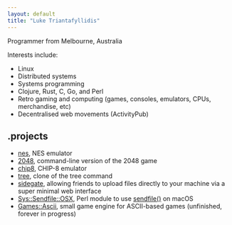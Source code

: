 ```yaml
---
layout: default
title: "Luke Triantafyllidis"
---
```

Programmer from Melbourne, Australia

Interests include:

* Linux
* Distributed systems
* Systems programming
* Clojure, Rust, C, Go, and Perl
* Retro gaming and computing (games, consoles, emulators, CPUs, merchandise, etc)
* Decentralised web movements (ActivityPub)

## .projects

* [nes](https://github.com/ltriant/nes), NES emulator
* [2048](https://github.com/ltriant/2048), command-line version of the 2048 game
* [chip8](https://github.com/ltriant/chip8), CHIP-8 emulator
* [tree](https://github.com/ltriant/tree), clone of the tree command
* [sidegate](https://github.com/ltriant/sidegate), allowing friends to upload files directly to your machine via a super minimal web interface
* [Sys::Sendfile::OSX](https://metacpan.org/pod/Sys::Sendfile::OSX), Perl module to use [sendfile()](https://jvns.ca/blog/2016/01/23/sendfile-a-new-to-me-system-call/) on macOS
* [Games::Ascii](https://github.com/ltriant/Games-Ascii), small game engine for ASCII-based games (unfinished, forever in progress)
